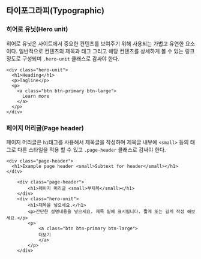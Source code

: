 <!--
layout: 'post'
section: 'Cornerstone Framework'
title: 'Typographic'
outline: '히어로 유닛은 사이트에서 중요한 컨텐츠를 보여주기 위해 사용되는 가볍고 유연한 요소이다. 일반적으로 컨텐츠의 제목과 태그 그리고 해당 컨텐츠를 상세하게 볼 수 있는 링크 정도로 구성되며 .hero-unit 클래스로 감싸야 한다...'
date: '2012-11-16'
tagstr: 'widget'
order: '[4, 2, 6]'
thumbnail: '4.2.06.typography.png'
-->

## 타이포그라피(Typographic)

### 히어로 유닛(Hero unit)

히어로 유닛은 사이트에서 중요한 컨텐츠를 보여주기 위해 사용되는 가볍고 유연한 요소이다. 일반적으로 컨텐츠의 제목과 태그 그리고 해당 컨텐츠를 상세하게 볼 수 있는 링크 정도로 구성되며 `.hero-unit` 클래스로 감싸야 한다.

```
<div class="hero-unit">
  <h1>Heading</h1>
  <p>Tagline</p>
  <p>
    <a class="btn btn-primary btn-large">
      Learn more
    </a>
  </p>
</div>
```

### 페이지 머리글(Page header)

페이지 머리글은 `h1`태그를 사용해서 제목글을 작성하며 제목글 내부에   `<small>` 등의 태그로 다른 스타일을 적용 할 수 있고 `.page-header` 클래스로 감싸야 한다.

```
<div class="page-header">
  <h1>Example page header <small>Subtext for header</small></h1>
</div>
```

``` cm, { 'iframe-height': '405px' }
	<div class="page-header">
        <h1>페이지 머리글 <small>부제목</small></h1>
    </div>
    <div class="hero-unit">
        <h1>제목을 넣으세요.</h1>
        <p>간단한 설명내용을 넣으세요. 제목 밑에 표시됩니다. 짧게 또는 길게 작성 해보세요.</p>
        <p>
            <a class="btn btn-primary btn-large">
            더보기
            </a>
        </p>
    </div>
```
